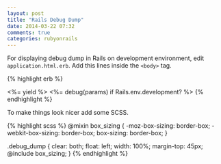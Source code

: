 ```yaml
---
layout: post
title: "Rails Debug Dump"
date: 2014-03-22 07:32
comments: true
categories: rubyonrails
---
```


For displaying debug dump in Rails on development environment,
edit `application.html.erb`. Add this lines inside the `<body>` tag.

{% highlight erb %}
<body>
  <%= yield %>
  <%= debug(params) if Rails.env.development? %>
</body>
{% endhighlight %}

<!-- more -->

To make things look nicer add some SCSS.

{% highlight scss %}
@mixin box_sizing {
 -moz-box-sizing: border-box;
 -webkit-box-sizing: border-box;
 box-sizing: border-box;
}

.debug_dump {
  clear: both;
  float: left;
  width: 100%;
  margin-top: 45px;
  @include box_sizing;
}
{% endhighlight %}
